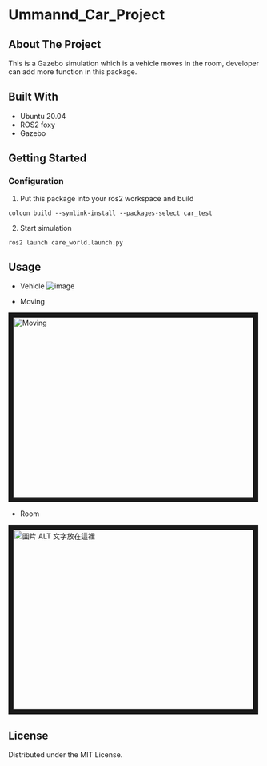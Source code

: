 # Ummannd_Car_Project

## About The Project 
This is a Gazebo simulation which is a vehicle moves in the room, developer can add more function in this package.  

## Built With
* Ubuntu 20.04
* ROS2 foxy
* Gazebo

## Getting Started
### Configuration

1. Put this package into your ros2 workspace and build 
``` shell
colcon build --symlink-install --packages-select car_test
```
2. Start simulation
``` shell
ros2 launch care_world.launch.py
```

## Usage

* Vehicle
![image](https://user-images.githubusercontent.com/98295556/193447710-9597a2ec-7d9e-443b-a3d4-129ad4f0ba4d.png)

* Moving

<a href="http://www.youtube.com/watch?feature=player_embedded&v=ZFiw0HopYgI
" target="_blank"><img src="http://img.youtube.com/vi/ZFiw0HopYgI/0.jpg" 
title="Moving" width="480" height="360" border="10" /></a>

* Room

<a href="http://www.youtube.com/watch?feature=player_embedded&v=IhL14HzXzak
" target="_blank"><img src="http://img.youtube.com/vi/IhL14HzXzak/0.jpg" 
alt="圖片 ALT 文字放在這裡" width="480" height="360" border="10" /></a>

## License
Distributed under the MIT License. 


